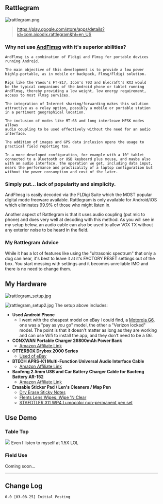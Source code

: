 ## Rattlegram
![rattlegram.png](https://i.postimg.cc/VsZZXWPx/rattlegram.png)
>https://play.google.com/store/apps/details?id=com.aicodix.rattlegram&hl=en_US

### Why not use [AndFlmsg](https://sourceforge.net/projects/fldigi/files/AndFlmsg/) with it's superior abilities?  
```
AndFlmsg is a combination of Fldigi and Flmsg for portable devices
running Android.

The main objective of this development is to provide a low power 
highly-portable, as in mobile or backpack, Flmsg/Fldigi solution. 

Rigs like the Yaesu's FT-817, Icom's 703 and Elecraft's KX3 would
be the typical companions of the Android phone or tablet running 
AndFlmsg, thereby providing a low weight, low energy requirement,
access to most Flmsg services.

The integration of Internet sharing/forwarding makes this solution
attractive as a relay option, possibly a mobile or portable station
in a pertinent geographical location.

The inclusion of modes like MT-63 and long interleave MFSK modes allows
audio coupling to be used effectively without the need for an audio 
interface.

The addition of images and GPS data inclusion opens the usage to 
practical field reporting too.

In a more developed configuration, for example with a 10" tablet 
connected to a Bluetooth or USB keyboard plus mouse, and maybe also
with an audio interface, the operation we get, including data input,
nears the performance and practicality of a laptop configuration but
without the power consumption and cost of the later.
```

### Simply put... lack of popularity and simplicity.  
AndFlmsg is easily decoded via the FLDigi Suite which the MOST popular digital mode freeware available.  Rattlegram is only available for Android/iOS which eliminates 99.9% of those who might listen in.

Another aspect of Rattlegram is that it uses audio coupling (put mic to phone) and does very well at decoding with this method. As you will see in my setup below, an audio cable can also be used to allow VOX TX without any exterior noise to be heard in the field.

### My Rattlegram Advice
While it has a lot of features like using the "ultrasonic spectrum" that only a dog can hear, it's best to leave it at it's FACTORY RESET settings out of the box.  You start messing with settings and it becomes unreliable IMO and there is no need to change them.

## My Hardware
![rattlegram_setup.jpg](https://i.postimg.cc/Qxwvd1Ds/rattlegram-setup.jpg)

![rattlegram_setup2.jpg](https://i.postimg.cc/8C0ZZVCG/rattlegram-setup2.jpg)
The setup above includes:
-  **Used Android Phone**
	- I went with the cheapest model on eBay I could find, a [Motorola G6](https://www.ebay.com/sch/i.html?_nkw=motorola+g6&_sacat=0&_from=R40&_sop=15), one was a "pay as you go" model, the other a "Verizon locked" model.  The point is that it doesn't matter as long as they are working and can use Wifi to install the app, and they don't need to be a G6.
- **CONXWAN Portable Charger 26800mAh Power Bank**
	- [Amazon Affiliate Link ](https://amzn.to/3Dm0wFn)
- **OTTERBOX Drybox 2000 Series**
	- [Used of eBay](https://www.ebay.com/itm/135517360148?mkcid=16&mkevt=1&mkrid=711-127632-2357-0&ssspo=FvXO-lyTSQS&sssrc=2047675&ssuid=6x14T09ESPO&widget_ver=artemis&media=COPY)
- **BTECH APRS-K1 Multi-Function Universal Audio Interface Cable**
	- [Amazon Affiliate Link ](https://amzn.to/3Fb6Yzv)
- **Baofeng 2.5mm USB and Car Battery Charger Cable for Baofeng Battery AR-152**
	- [Amazon Affiliate Link ](https://amzn.to/43wsGrH)
- **Erasable Sticker Pad / Len's Cleaners / Map Pen**
	- [Dry Erase Sticky Notes](https://amzn.to/3FedWUx)
	- [Flents Lens Wipes, Wipe 'N Clear](https://amzn.to/4kxebtM)
	- [STAEDTLER 311 WP4 Lumocolor non-permanent pen set](https://amzn.to/43wmKPr)

## Use Demo
### Table Top
![](https://youtu.be/j2XIWSmvMs8&rel=0)
Even I listen to myself at 1.5X LOL

### Field Use
Coming soon...

---
## Change Log
	0.0 [03.08.25] Initial Posting


